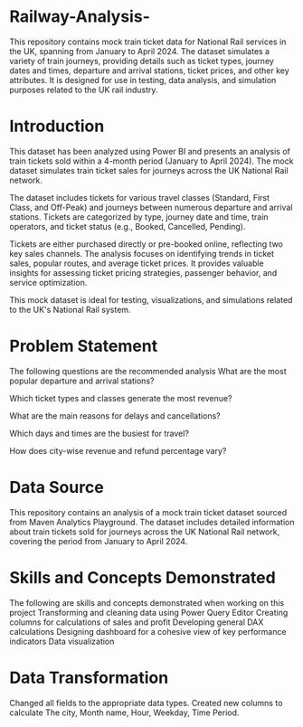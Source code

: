 # Railway-Analysis-
This repository contains mock train ticket data for National Rail services in the UK, spanning from January to April 2024. The dataset simulates a variety of train journeys, providing details such as ticket types, journey dates and times, departure and arrival stations, ticket prices, and other key attributes. It is designed for use in testing, data analysis, and simulation purposes related to the UK rail industry.
# Introduction 
This dataset has been analyzed using Power BI and presents an analysis of train tickets sold within a 4-month period (January to April 2024). The mock dataset simulates train ticket sales for journeys across the UK National Rail network.

The dataset includes tickets for various travel classes (Standard, First Class, and Off-Peak) and journeys between numerous departure and arrival stations. Tickets are categorized by type, journey date and time, train operators, and ticket status (e.g., Booked, Cancelled, Pending).

Tickets are either purchased directly or pre-booked online, reflecting two key sales channels. The analysis focuses on identifying trends in ticket sales, popular routes, and average ticket prices. It provides valuable insights for assessing ticket pricing strategies, passenger behavior, and service optimization.

This mock dataset is ideal for testing, visualizations, and simulations related to the UK's National Rail system.
# Problem Statement
The following questions are the recommended analysis
What are the most popular departure and arrival stations?

Which ticket types and classes generate the most revenue?

What are the main reasons for delays and cancellations?

Which days and times are the busiest for travel?

How does city-wise revenue and refund percentage vary?
# Data Source
This repository contains an analysis of a mock train ticket dataset sourced from Maven Analytics Playground. The dataset includes detailed information about train tickets sold for journeys across the UK National Rail network, covering the period from January to April 2024.
# Skills and Concepts Demonstrated
The following are skills and concepts demonstrated when working on this project
Transforming and cleaning data using Power Query Editor
Creating columns for calculations of sales and profit
Developing general DAX calculations
Designing dashboard for a cohesive view of key performance indicators
Data visualization
# Data Transformation
Changed all fields to the appropriate data types. Created new columns to calculate The city, Month name, Hour, Weekday, Time Period.
 

